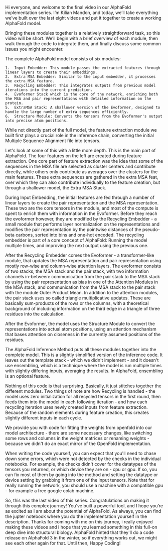 Hi everyone, and welcome to the final video in our AlphaFold implementation series. I’m Kilian Mandon, and today, we’ll take everything we’ve built over the last eight videos and put it together to create a working AlphaFold model.

Bringing these modules together is a relatively straightforward task, so this video will be short. We’ll begin with a brief overview of each module, then walk through the code to integrate them, and finally discuss some common issues you might encounter.

The complete AlphaFold model consists of six modules:

	1.	Input Embedder: This module passes the extracted features through linear layers to create their embeddings.
	2.	Extra MSA Embedder: Similar to the input embedder, it processes the extra MSA feature.
	3.	Recycling Embedder: This integrates outputs from previous model iterations into the current prediction.
	4.	Evoformer Stack which is the core of the network, enriching both the MSA and pair representations with detailed information on the protein.
	5.	ExtraMSA Stack: A shallower version of the Evoformer, designed to handle the large number of extra sequences efficiently.
	6.	Structure Module: Converts the tensors from the Evoformer's output into precise atom positions.

While not directly part of the full model, the feature extraction module we built first plays a crucial role in the inference chain, converting the initial Multiple Sequence Alignment file into tensors.

Let's look at some of this with a little more depth. 
This is the main part of AlphaFold. The four features on the left are created during feature extraction. One core part of feature extraction was the idea that some of the sequences in the MSA file are selected as cluster centers and contribute directly, while others only contribute as averages over the clusters for the main features. These extra sequences are gathered in the extra MSA feat, over which they can also contribute individually to the feature creation, but through a shallower model, the Extra MSA Stack.

During Input Embedding, the initial features are fed through a number of linear layers to create the pair representation and the MSA representation. These two are the core tensors in the module, and most of the compute is spent to enrich them with information in the Evoformer. Before they reach the evoformer however, they are modified by the Recycling Embedder - a small module that performs layer normalization on the representations and modifies the pair representation by the pointwise distances of the pseudo-beta carbons, sorted into bins and one-hot encoded. The recycling embedder is part of a core concept of AlphaFold: Running the model multiple times, and improving the next output using the previous one. 

After the Recycling Embedder comes the Evoformer - a transformer-like module, that updates the MSA representation and pair representation using mostly row-wise and column-wise attention layers. The evoformer consists of two stacks, the MSA stack and the pair stack, with two information channels in-between: communication from the pair stack to the MSA stack by using the pair representation as bias in one of the Attention Modules in the MSA stack, and communication from the MSA stack to the pair stack with the module Outer Product Mean. In addition to the attention modules, the pair stack uses so called triangle multiplicative updates. These are basically sum-products of the rows or the columns, with a theoretical background of including information on the third edge in a triangle of three residues into the calculation. 

After the Evoformer, the model uses the Structure Module to convert the representations into actual atom positions, using an attention mechanism that bases attention on closeness in the currently assumed positions of the residues. 

The AlphaFold Inference Method puts all these modules together into the complete model. This is a slightly simplified version of the inference code. It leaves out the template stack - which we didn't implement - and it doesn't use ensembling, which is a technique where the model is run multiple times with slightly differing inputs, averaging the results. In AlphaFold, ensembling is an optional feature.

Nothing of this code is that surprising. Basically, it just stitches together the different modules. Two things of note are how Recycling is handled - the model uses zero initialization for all recycled tensors in the first round, then feeds them into the model in each following iteration - and how each recycling iteration uses newly created inputs from feature extraction. Because of the random elements during feature creation, this creates slightly different inputs in each cycle. 

We provide you with code for fitting the weights from openfold into our model architecture - there are some necessary changes, like switching some rows and columns in the weight matrices or renaming weights - because we didn't do an exact mirror of the OpenFold implementation. 

When writing the code yourself, you can expect that you'll need to chase down some errors, which were not detected by the checks in the individual notebooks. For example, the checks didn't cover for the datatypes of the tensors you returned, or which device they are on - cpu or gpu. If so, you can fix most of them by going into the method and setting the datatype or device setting by grabbing it from one of the input tensors. Note that for really running the network, you should use a machine with a compatible gpu - for example a free google colab machine. 

So, this was the last video of this series. Congratulations on making it through this complex journey! You’ve built a powerful tool, and I hope you’re as excited as I am about the potential of AlphaFold. As always, you can find the jupter notebook where you do the implementation yourself in the description. Thanks for coming with me on this journey, i really enjoyed making these videos and i hope that you learned something in this full-on deep dive into structural biology. AlphaFold hinted that they'll do a code release on AlphaFold 3 in the winter, so if everything works out, we might see each other again for that. Until then, Happy Coding!